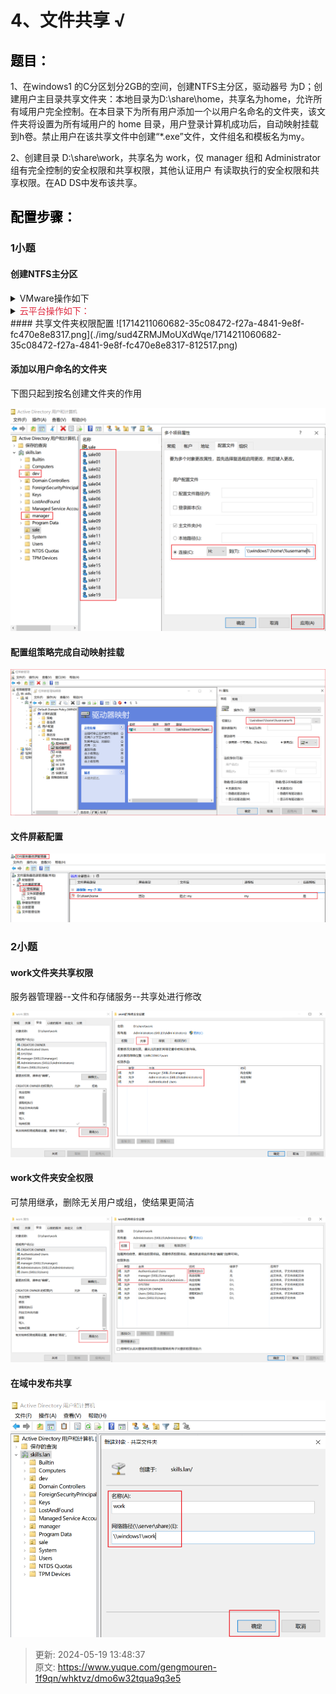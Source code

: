 # 4、文件共享 √

## **<font style="color:rgb(0,0,0);">题目：</font>**
1、在windows1 的C分区划分2GB的空间，创建NTFS主分区，驱动器号 为D；创建用户主目录共享文件夹：本地目录为D:\share\home，共享名为home，允许所有域用户完全控制。在本目录下为所有用户添加一个以用户名命名的文件夹，该文件夹将设置为所有域用户的 home 目录，用户登录计算机成功后，自动映射挂载到h卷。禁止用户在该共享文件中创建“*.exe”文件，文件组名和模板名为my。

2、创建目录 D:\share\work，共享名为 work，仅 manager 组和 Administrator 组有完全控制的安全权限和共享权限，其他认证用户 有读取执行的安全权限和共享权限。在AD DS中发布该共享。  

## <font style="color:rgb(0,0,0);">配置步骤：</font>
### 1小题
#### 创建NTFS主分区
<details class="lake-collapse"><summary id="ue761f29d"><span class="ne-text">VMware操作如下</span></summary><p id="u27edd9f1" class="ne-p"><span class="ne-text">如果创建不了主分区，压缩2G空间后，需</span><span class="ne-text" style="font-size: 16px">打开AMD--输入diskpart--select disk 0--create partition primary</span></p><p id="u54aa5767" class="ne-p"><img src="https://cdn.nlark.com/yuque/0/2024/png/33622884/1714213575289-224260d9-8544-44bc-8e07-7fcb1fd85bc8.png" width="1507" id="F1zuA" class="ne-image"></p></details>
<details class="lake-collapse"><summary id="u84c31a1e"><span class="ne-text" style="color: #DF2A3F">云平台操作如下：</span></summary><p id="ue976583c" class="ne-p"><span class="ne-text">说明：云平台qcow2镜像一般预设了系统盘大小，如实例规格中的容量大于预设，则会空出大量空间，这时正常方法是创建不了题目中的2G主分区的。</span></p><p id="ud3665664" class="ne-p"><img src="https://cdn.nlark.com/yuque/0/2024/png/33622884/1716096790726-f7bd5eb6-58b7-4748-864c-339712d771dd.png" width="903.1111111111111" id="ud68a7814" class="ne-image"></p><p id="ufe978595" class="ne-p"><span class="ne-text">解决方法如下：</span></p><p id="u31a2064c" class="ne-p"><span class="ne-text">打开</span><span class="ne-text" style="color: #DF2A3F">cmd</span><span class="ne-text"> 进行以下操作</span></p><p id="uc78cca5e" class="ne-p"><img src="https://cdn.nlark.com/yuque/0/2024/png/33622884/1716097255646-b41e57ba-1330-4778-9a63-ca5ecdf2bd5e.png" width="707.5555555555555" id="u31d12e6f" class="ne-image"></p><p id="uc03a35e3" class="ne-p"><img src="https://cdn.nlark.com/yuque/0/2024/png/33622884/1716097345916-659e361a-fc78-4b2c-a383-8ec27fb88c4a.png" width="904.8888888888889" id="u8a45c3d6" class="ne-image"></p><p id="u9e1b7d20" class="ne-p"><img src="https://cdn.nlark.com/yuque/0/2024/png/33622884/1716097416083-cc58be60-cf81-4a57-b14a-995f79589153.png" width="907.5555555555555" id="u3c64e307" class="ne-image"></p><p id="u8b70a02c" class="ne-p"><img src="https://cdn.nlark.com/yuque/0/2024/png/33622884/1716097471287-1805e6c0-7d6a-4b02-aeed-7e8d60b625b9.png" width="906.6666666666666" id="ue30a2ae1" class="ne-image"></p></details>
#### 共享文件夹权限配置
![1714211060682-35c08472-f27a-4841-9e8f-fc470e8e8317.png](./img/sud4ZRMJMoUXdWqe/1714211060682-35c08472-f27a-4841-9e8f-fc470e8e8317-812517.png)

#### 添加以用户命名的文件夹
下图只起到按名创建文件夹的作用

![1714214476260-c00a8308-1e52-4f8b-afc9-9585b8e28e1a.png](./img/sud4ZRMJMoUXdWqe/1714214476260-c00a8308-1e52-4f8b-afc9-9585b8e28e1a-780829.png)

#### 配置组策略完成自动映射挂载
![1714218180495-774b7983-b39f-4d31-b05b-9a39d25fe600.png](./img/sud4ZRMJMoUXdWqe/1714218180495-774b7983-b39f-4d31-b05b-9a39d25fe600-471389.png)

#### 文件屏蔽配置
![1714213485273-bf26996f-30a9-4c86-9054-c1e32710fcbf.png](./img/sud4ZRMJMoUXdWqe/1714213485273-bf26996f-30a9-4c86-9054-c1e32710fcbf-265580.png)

### 2小题
#### work文件夹共享权限
服务器管理器--文件和存储服务--共享处进行修改

![1714210915598-559e6da1-7821-47ca-89b2-256ffdb7f3de.png](./img/sud4ZRMJMoUXdWqe/1714210915598-559e6da1-7821-47ca-89b2-256ffdb7f3de-082717.png)

#### work文件夹安全权限
可禁用继承，删除无关用户或组，使结果更简洁

![1714210979450-b3e61d66-cb9c-49f1-8ff7-afd522ce32ed.png](./img/sud4ZRMJMoUXdWqe/1714210979450-b3e61d66-cb9c-49f1-8ff7-afd522ce32ed-734584.png)

#### 在域中发布共享
![1714216795242-f0158dc3-6bbe-4676-a14e-9a54e1fb9e76.png](./img/sud4ZRMJMoUXdWqe/1714216795242-f0158dc3-6bbe-4676-a14e-9a54e1fb9e76-969795.png)



> 更新: 2024-05-19 13:48:37  
> 原文: <https://www.yuque.com/gengmouren-1f9qn/whktvz/dmo6w32tqua9q3e5>